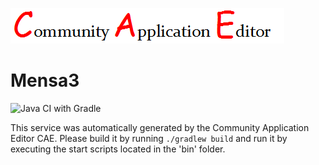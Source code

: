 ![CAE](https://github.com/GHProjectsTest/microservice-270/blob/master/img/logo.png)  

Mensa3
===================
![Java CI with Gradle](https://github.com/GHProjectsTest/microservice-270/workflows/Java%20CI%20with%20Gradle/badge.svg?branch=master)

This service was automatically generated by the Community Application Editor CAE. Please build it by running `./gradlew build` and run it by executing the start scripts located in the 'bin' folder.
